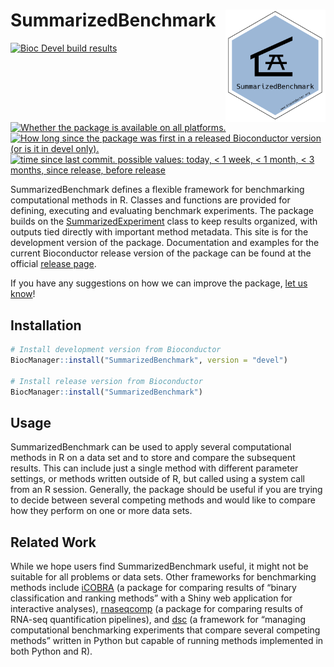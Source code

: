 
# SummarizedBenchmark <img src="man/figures/sbhex.png" align="right" alt="" width="160"/>

[![Bioc Devel build
results](https://bioconductor.org/shields/build/devel/bioc/SummarizedBenchmark.svg)](http://bioconductor.org/checkResults/devel/bioc-LATEST/SummarizedBenchmark/)
[![Whether the package is available on all
platforms.](https://bioconductor.org/shields/availability/3.8/SummarizedBenchmark.svg)](http://bioconductor.org/packages/devel/SummarizedBenchmark/)
[![How long since the package was first in a released Bioconductor
version (or is it in devel
only).](https://bioconductor.org/shields/years-in-bioc/SummarizedBenchmark.svg)](http://bioconductor.org/packages/devel/SummarizedBenchmark/)
[![time since last commit. possible values: today, \< 1 week, \< 1
month, \< 3 months, since release, before
release](https://bioconductor.org/shields/lastcommit/devel/bioc/SummarizedBenchmark.svg)](http://bioconductor.org/checkResults/devel/bioc-LATEST/SummarizedBenchmark/)

SummarizedBenchmark defines a flexible framework for benchmarking
computational methods in R. Classes and functions are provided for
defining, executing and evaluating benchmark experiments. The package
builds on the
[SummarizedExperiment](http://bioconductor.org/packages/SummarizedExperiment/)
class to keep results organized, with outputs tied directly with
important method metadata. This site is for the development version of
the package. Documentation and examples for the current Bioconductor
release version of the package can be found at the official [release
page](http://bioconductor.org/packages/SummarizedBenchmark/).

If you have any suggestions on how we can improve the package, [let us
know](https://github.com/areyesq89/SummarizedBenchmark/issues)\!

## Installation

``` r
# Install development version from Bioconductor
BiocManager::install("SummarizedBenchmark", version = "devel")

# Install release version from Bioconductor
BiocManager::install("SummarizedBenchmark")
```

## Usage

SummarizedBenchmark can be used to apply several computational methods
in R on a data set and to store and compare the subsequent results. This
can include just a single method with different parameter settings, or
methods written outside of R, but called using a system call from an R
session. Generally, the package should be useful if you are trying to
decide between several competing methods and would like to compare how
they perform on one or more data sets.

## Related Work

While we hope users find SummarizedBenchmark useful, it might not be
suitable for all problems or data sets. Other frameworks for
benchmarking methods include
[iCOBRA](http://bioconductor.org/packages/iCOBRA/) (a package for
comparing results of “binary classification and ranking methods” with a
Shiny web application for interactive analyses),
[rnaseqcomp](http://bioconductor.org/packages/rnaseqcomp) (a package for
comparing results of RNA-seq quantification pipelines), and
[dsc](https://github.com/stephenslab/dsc) (a framework for “managing
computational benchmarking experiments that compare several competing
methods” written in Python but capable of running methods implemented in
both Python and R).
